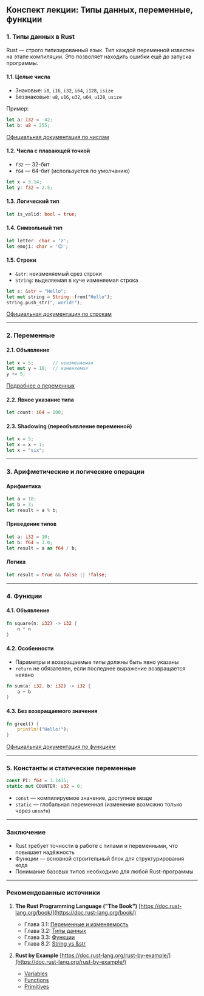 ## Конспект лекции: Типы данных, переменные, функции

### 1. Типы данных в Rust

Rust — строго типизированный язык. Тип каждой переменной известен на этапе компиляции. Это позволяет находить ошибки ещё до запуска программы.

#### 1.1. Целые числа

* Знаковые: `i8`, `i16`, `i32`, `i64`, `i128`, `isize`
* Беззнаковые: `u8`, `u16`, `u32`, `u64`, `u128`, `usize`

Пример:

```rust
let a: i32 = -42;
let b: u8 = 255;
```

[Официальная документация по числам](https://doc.rust-lang.org/book/ch03-02-data-types.html#integer-types)

#### 1.2. Числа с плавающей точкой

* `f32` — 32-бит
* `f64` — 64-бит (используется по умолчанию)

```rust
let x = 3.14;
let y: f32 = 2.5;
```

#### 1.3. Логический тип

```rust
let is_valid: bool = true;
```

#### 1.4. Символьный тип

```rust
let letter: char = 'z';
let emoji: char = '😊';
```

#### 1.5. Строки

* `&str`: неизменяемый срез строки
* `String`: выделяемая в куче изменяемая строка

```rust
let s: &str = "Hello";
let mut string = String::from("Hello");
string.push_str(", world!");
```

[Официальная документация по строкам](https://doc.rust-lang.org/book/ch08-02-strings.html)

---

### 2. Переменные

#### 2.1. Объявление

```rust
let x = 5;       // неизменяемая
let mut y = 10;  // изменяемая
y += 5;
```

[Подробнее о переменных](https://doc.rust-lang.org/book/ch03-01-variables-and-mutability.html)

#### 2.2. Явное указание типа

```rust
let count: i64 = 100;
```

#### 2.3. Shadowing (переобъявление переменной)

```rust
let x = 5;
let x = x + 1;
let x = "six";
```

---

### 3. Арифметические и логические операции

#### Арифметика

```rust
let a = 10;
let b = 3;
let result = a % b;
```

#### Приведение типов

```rust
let a: i32 = 10;
let b: f64 = 3.0;
let result = a as f64 / b;
```

#### Логика

```rust
let result = true && false || !false;
```

---

### 4. Функции

#### 4.1. Объявление

```rust
fn square(n: i32) -> i32 {
    n * n
}
```

#### 4.2. Особенности

* Параметры и возвращаемые типы должны быть явно указаны
* `return` не обязателен, если последнее выражение возвращается неявно

```rust
fn sum(a: i32, b: i32) -> i32 {
    a + b
}
```

#### 4.3. Без возвращаемого значения

```rust
fn greet() {
    println!("Hello!");
}
```

[Официальная документация по функциям](https://doc.rust-lang.org/book/ch03-03-how-functions-work.html)

---

### 5. Константы и статические переменные

```rust
const PI: f64 = 3.1415;
static mut COUNTER: u32 = 0;
```

* `const` — компилируемое значение, доступное везде
* `static` — глобальная переменная (изменение возможно только через `unsafe`)

---

### Заключение

* Rust требует точности в работе с типами и переменными, что повышает надёжность
* Функции — основной строительный блок для структурирования кода
* Понимание базовых типов необходимо для любой Rust-программы

---

### Рекомендованные источники

1. **The Rust Programming Language ("The Book")**
   [https://doc.rust-lang.org/book/](https://doc.rust-lang.org/book/)

   * Глава 3.1: [Переменные и изменяемость](https://doc.rust-lang.org/book/ch03-01-variables-and-mutability.html)
   * Глава 3.2: [Типы данных](https://doc.rust-lang.org/book/ch03-02-data-types.html)
   * Глава 3.3: [Функции](https://doc.rust-lang.org/book/ch03-03-how-functions-work.html)
   * Глава 8.2: [String vs \&str](https://doc.rust-lang.org/book/ch08-02-strings.html)

2. **Rust by Example**
   [https://doc.rust-lang.org/rust-by-example/](https://doc.rust-lang.org/rust-by-example/)

   * [Variables](https://doc.rust-lang.org/rust-by-example/variable.html)
   * [Functions](https://doc.rust-lang.org/rust-by-example/fn.html)
   * [Primitives](https://doc.rust-lang.org/rust-by-example/primitives.html)